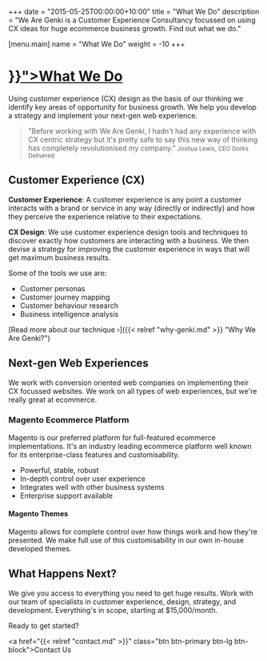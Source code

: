 +++
date = "2015-05-25T00:00:00+10:00"
title = "What We Do"
description = "We Are Genki is a Customer Experience Consultancy focussed on using CX ideas for huge ecommerce business growth. Find out what we do."

[menu.main]
    name = "What We Do"
    weight = -10
+++

<div class="text-center">
    <span class="i i-idea" aria-hidden="true"></span>
    <h1 class="title"><a href="{{< relref "what-we-do.md" >}}">What We Do</a></h1>
</div>

<p class="lead justify">Using customer experience (CX) design as the basis of our thinking we identify key areas of opportunity for business growth. We help you develop a strategy and implement your next-gen web experience.</p>

> "Before working with We Are Genki, I hadn't had any experience with CX centric strategy but it's pretty safe to say this new way of thinking has completely revolutionised my company."
> <small>Joshua Lewis, CEO Dorks Delivered</small>

## Customer Experience <span class="initialism">(CX)</span>

**Customer Experience**: A customer experience is any point a customer interacts with a brand or service in any way (directly or indirectly) and how they perceive the experience relative to their expectations.

**CX Design**: We use customer experience design tools and techniques to discover exactly how customers are interacting with a business. We then devise a strategy for improving the customer experience in ways that will get maximum business results.

Some of the tools we use are:

+ Customer personas
+ Customer journey mapping
+ Customer behaviour research
+ Business intelligence analysis
 
[Read more about our technique &rsaquo;]({{< relref "why-genki.md" >}} "Why We Are Genki?")

## Next-gen Web Experiences

We work with conversion oriented web companies on implementing their CX focussed websites. We work on all types of web experiences, but we're really great at ecommerce.

### Magento Ecommerce Platform

Magento is our preferred platform for full-featured ecommerce implementations. It's an industry leading ecommerce platform well known for its enterprise-class features and customisability.

+ Powerful, stable, robust 
+ In-depth control over user experience
+ Integrates well with other business systems
+ Enterprise support available

#### Magento Themes

Magento allows for complete control over how things work and how they're presented. We make full use of this customisability in our own in-house developed themes.

## What Happens Next?

<!-- TODO: Rewrite paragraph, sounds too similar to original -->
We give you access to everything you need to get huge results. Work with our team of specialists in customer experience, design, strategy, and development. Everything's in scope, starting at $15,000/month.

Ready to get started?

<a href="{{< relref "contact.md" >}}" class="btn btn-primary btn-lg btn-block">Contact Us</a>